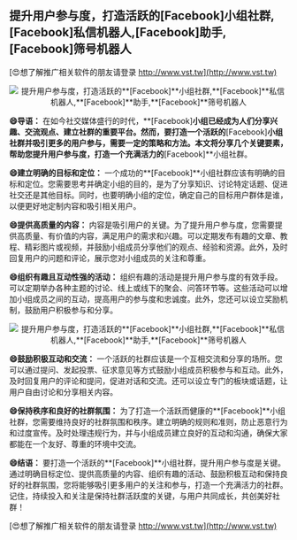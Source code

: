 ## **提升用户参与度，打造活跃的**[Facebook]**小组社群,**[Facebook]**私信机器人,**[Facebook]**助手,**[Facebook]**筛号机器人**

[😍想了解推广相关软件的朋友请登录 http://www.vst.tw](http://www.vst.tw)

 <center><img src="https://vst.tw/MP4/tuiguang/png/3.png" alt="提升用户参与度，打造活跃的**[Facebook]**小组社群,**[Facebook]**私信机器人,**[Facebook]**助手,**[Facebook]**筛号机器人"></center>

**😄导语：**
在如今社交媒体盛行的时代，**[Facebook]**小组已经成为人们分享兴趣、交流观点、建立社群的重要平台。然而，要打造一个活跃的**[Facebook]**小组社群并吸引更多的用户参与，需要一定的策略和方法。本文将分享几个关键要素，帮助您提升用户参与度，打造一个充满活力的**[Facebook]**小组社群。

**😄建立明确的目标和定位：**
一个成功的**[Facebook]**小组社群应该有明确的目标和定位。您需要思考并确定小组的目的，是为了分享知识、讨论特定话题、促进社交还是其他目标。同时，也要明确小组的定位，确定自己的目标用户群体是谁，以便更好地定制内容和吸引相关用户。

**😄提供高质量的内容：**
内容是吸引用户的关键。为了提升用户参与度，您需要提供高质量、有价值的内容，满足用户的需求和兴趣。可以定期发布有趣的文章、教程、精彩图片或视频，并鼓励小组成员分享他们的观点、经验和资源。此外，及时回复用户的问题和评论，展示您对小组成员的关注和尊重。

**😄组织有趣且互动性强的活动：**
组织有趣的活动是提升用户参与度的有效手段。可以定期举办各种主题的讨论、线上或线下的聚会、问答环节等。这些活动可以增加小组成员之间的互动，提高用户的参与度和忠诚度。此外，您还可以设立奖励机制，鼓励用户积极参与和分享。

 <center><img src="https://vst.tw/MP4/tuiguang/png/6.png" alt="提升用户参与度，打造活跃的**[Facebook]**小组社群,**[Facebook]**私信机器人,**[Facebook]**助手,**[Facebook]**筛号机器人"></center>

**😄鼓励积极互动和交流：**
一个活跃的社群应该是一个互相交流和分享的场所。您可以通过提问、发起投票、征求意见等方式鼓励小组成员积极参与和互动。此外，及时回复用户的评论和提问，促进对话和交流。还可以设立专门的板块或话题，让用户自由讨论和分享相关内容。

**😄保持秩序和良好的社群氛围：**
为了打造一个活跃而健康的**[Facebook]**小组社群，您需要维持良好的社群氛围和秩序。建立明确的规则和准则，防止恶意行为和过度宣传。及时处理违规行为，并与小组成员建立良好的互动和沟通，确保大家都能在一个友好、尊重的环境中交流。

**😄结语：**
要打造一个活跃的**[Facebook]**小组社群，提升用户参与度是关键。通过明确目标定位、提供高质量的内容、组织有趣的活动、鼓励积极互动和保持良好的社群氛围，您将能够吸引更多用户的关注和参与，打造一个充满活力的社群。记住，持续投入和关注是保持社群活跃度的关键，与用户共同成长，共创美好社群！

[😍想了解推广相关软件的朋友请登录 http://www.vst.tw](http://www.vst.tw)



